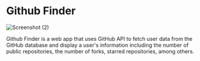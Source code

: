 # Github Finder

![Screenshot (2)](https://user-images.githubusercontent.com/69615463/127609815-84790376-3268-40e9-8be1-a5a8104d4304.png)


Github Finder is a web app that uses GitHub API to fetch user data from the GitHub database and display a user's information including the number of public repositories, the number of forks, starred repositories, among others.









